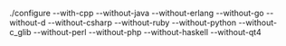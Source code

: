 ./configure --with-cpp --without-java --without-erlang --without-go --without-d --without-csharp --without-ruby --without-python --without-c_glib --without-perl --without-php --without-haskell --without-qt4

